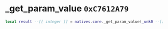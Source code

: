 # _get_param_value `0xC7612A79`

```lua
local result --[[ integer ]] = natives.core._get_param_value(_unk0 --[[ string ]], _unk1 --[[ string ]])
```